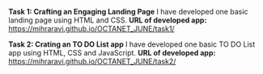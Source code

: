 **Task 1: Crafting an Engaging Landing Page**
I have developed one basic landing page using HTML and CSS.
**URL of developed app:**   https://mihraravi.github.io/OCTANET_JUNE/task1/

**Task 2: Crating an TO DO List app**
I have developed one basic TO DO List app using HTML, CSS and JavaScript.
**URL of developed app:** https://mihraravi.github.io/OCTANET_JUNE/task2/
